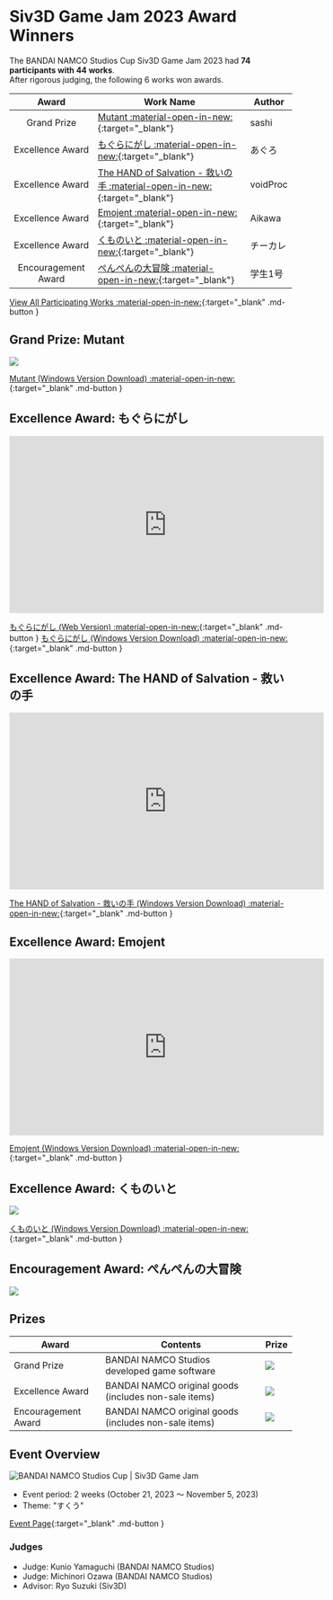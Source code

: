 # Siv3D Game Jam 2023 Award Winners
The BANDAI NAMCO Studios Cup Siv3D Game Jam 2023 had **74 participants with 44 works**.  
After rigorous judging, the following 6 works won awards.

| Award | Work Name | Author |
|:---:| --- | --- |
| Grand Prize | [Mutant :material-open-in-new:](https://scrapbox.io/bnscup2023/Mutant){:target="_blank"} | sashi |
| Excellence Award | [もぐらにがし :material-open-in-new:](https://scrapbox.io/bnscup2023/もぐらにがし){:target="_blank"} | あぐろ |
| Excellence Award | [The HAND of Salvation - 救いの手 :material-open-in-new:](https://scrapbox.io/bnscup2023/The_HAND_of_Salvation_-_救いの手){:target="_blank"} | voidProc |
| Excellence Award | [Emojent :material-open-in-new:](https://scrapbox.io/bnscup2023/Emojent){:target="_blank"} | Aikawa |
| Excellence Award | [くものいと :material-open-in-new:](https://scrapbox.io/bnscup2023/くものいと){:target="_blank"} | チーカレ |
| Encouragement Award | [ぺんぺんの大冒険 :material-open-in-new:](https://scrapbox.io/bnscup2023/ぺんぺんの大冒険){:target="_blank"} | 学生1号 |

[View All Participating Works :material-open-in-new:](https://scrapbox.io/bnscup2023/){:target="_blank" .md-button } 

## Grand Prize: Mutant
![](https://raw.githubusercontent.com/Siv3D/siv3d.site.resource/main/v7/event/bnscup2023/mut.jpg)

[Mutant (Windows Version Download) :material-open-in-new:](https://github.com/sashi0034/Sukuu/releases/){:target="_blank" .md-button } 

## Excellence Award: もぐらにがし
<iframe width="560" height="315" src="https://www.youtube-nocookie.com/embed/lYllUGSWnUU?si=9MyXKHgQ5MP8KT6t" title="YouTube video player" frameborder="0" allow="accelerometer; autoplay; clipboard-write; encrypted-media; gyroscope; picture-in-picture; web-share" allowfullscreen></iframe>

[もぐらにがし (Web Version) :material-open-in-new:](https://aguroshou.github.io/OpenSiv3D_Game/){:target="_blank" .md-button } [もぐらにがし (Windows Version Download) :material-open-in-new:](https://github.com/aguroshou/OpenSiv3D_Game/releases){:target="_blank" .md-button }


## Excellence Award: The HAND of Salvation - 救いの手
<iframe width="560" height="315" src="https://www.youtube-nocookie.com/embed/I08sDXKubUk?si=cRpENmqz88K8TWhy" title="YouTube video player" frameborder="0" allow="accelerometer; autoplay; clipboard-write; encrypted-media; gyroscope; picture-in-picture; web-share" allowfullscreen></iframe>

[The HAND of Salvation - 救いの手 (Windows Version Download) :material-open-in-new:](https://github.com/voidproc/hand/releases){:target="_blank" .md-button }


## Excellence Award: Emojent
<iframe width="560" height="315" src="https://www.youtube-nocookie.com/embed/ddhgXkmWKZU?si=Bf2bxnluvTd5Wkzj" title="YouTube video player" frameborder="0" allow="accelerometer; autoplay; clipboard-write; encrypted-media; gyroscope; picture-in-picture; web-share" allowfullscreen></iframe>

[Emojent (Windows Version Download) :material-open-in-new:](https://www.dropbox.com/scl/fi/6veu0xjfyzk5o6tuiyfuq/emojent.zip?rlkey=uif33xl33zifwln363eysxure&dl=0){:target="_blank" .md-button }


## Excellence Award: くものいと
![](https://raw.githubusercontent.com/Siv3D/siv3d.site.resource/main/v7/event/bnscup2023/kum.jpg)

[くものいと (Windows Version Download) :material-open-in-new:](https://drive.google.com/file/d/1SBbHxFaseFu3uJ7I0kloUAWp6P-OUGxs/view?usp=drive_link){:target="_blank" .md-button }


## Encouragement Award: ぺんぺんの大冒険
![](https://raw.githubusercontent.com/Siv3D/siv3d.site.resource/main/v7/event/bnscup2023/pen.jpg)




## Prizes

| Award | Contents | Prize |
| --- | --- | --- |
| Grand Prize | BANDAI NAMCO Studios developed game software | ![](https://raw.githubusercontent.com/Siv3D/siv3d.site.resource/main/v7/event/bnscup2023/1.png) |
| Excellence Award | BANDAI NAMCO original goods (includes non-sale items) | ![](https://raw.githubusercontent.com/Siv3D/siv3d.site.resource/main/v7/event/bnscup2023/3.jpg) |
| Encouragement Award | BANDAI NAMCO original goods (includes non-sale items) | ![](https://raw.githubusercontent.com/Siv3D/siv3d.site.resource/main/v7/event/bnscup2023/2.jpg) |

## Event Overview
<img src="https://raw.githubusercontent.com/Siv3D/siv3d.site.resource/main/v7/bnscup2023.png" alt="BANDAI NAMCO Studios Cup | Siv3D Game Jam">

- Event period: 2 weeks (October 21, 2023 ～ November 5, 2023)
- Theme: "すくう"

[Event Page](./gamejam.md){:target="_blank" .md-button } 

### Judges

- Judge: Kunio Yamaguchi (BANDAI NAMCO Studios)
- Judge: Michinori Ozawa (BANDAI NAMCO Studios)
- Advisor: Ryo Suzuki (Siv3D)